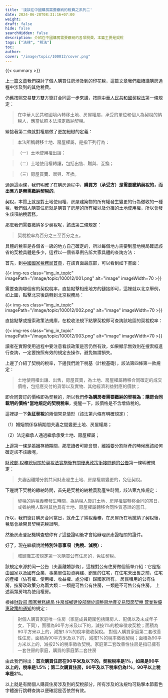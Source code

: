 ```yaml
---
title: '淺談在中國購房需要繳納的稅費之系列二'
date: 2024-06-28T08:31:16+07:00
weight: 
draft: false
hide: false
searchHidden: false
description: 介紹在中國購房需要繳納的各項稅費，本篇主要是契稅
tags: ["法律", "稅法"]
toc: 
author:
cover: "/image/topic/100012/cover.png"
---
```


{{< summary >}}


[上一篇文章](../100013)我們探討了個人購買住房涉及到的印花稅，這篇文章我們繼續講購房過程中涉及到的其他稅費。

仍舊按照交易雙方雙方簽訂合同這一步來講，按照[中華人民共和國契稅法](http://www.chinatax.gov.cn/chinatax/n375/c5155444/content.html#external)第一條規定：

> 在中華人民共和國境內轉移土地、房屋權屬，承受的單位和個人為契稅的納稅人，應當依照本法規定繳納契稅。

緊接著第二條就對權屬做了更加細緻的定義：

> 本法所稱轉移土地、房屋權屬，是指下列行為：

> （一）土地使用權出讓；

> （二）土地使用權轉讓，包括出售、贈與、互換；

> （三）房屋買賣、贈與、互換。

通過這兩條，我們明確了在購房過程中，**購買方（承受方）是需要繳納契稅的，而出售方是無需繳納契稅的**。

契稅，本質上就是對土地使用權、房屋建築物的所有權發生變更的行為徵收的一種稅，我們個人購買住房就是購買了房屋的所有權以及分攤的土地使用權，所以會發生該項納稅義務。

那麼我們需要繳納多少契稅呢，該法第三條規定：

> 契稅稅率為百分之三至百分之五。

具體的稅率是各個省一級的地方自己確定的，所以每個地方需要到當地稅局確認該省的契稅具體是多少，這裡以一個省舉例告訴大家具體的查詢方法：

首先，到[中國國家稅務局首頁](http://www.chinatax.gov.cn/chinatax/index.html#external)，在該頁面最底部，可以看到如下畫面：

{{< img-res class="img_in_topic" imagePath="/image/topic/100012/001.png" alt="image" imageWidth=70 >}}

需要查詢哪個省的契稅稅率，直接點擊相應地方的鏈接即可，這裡就以北京舉例，如上圖，點擊北京後跳轉到北京稅務局：

{{< img-res class="img_in_topic" imagePath="/image/topic/100012/002.png" alt="image" imageWidth=70 >}}

直接點擊或搜索政策法規庫，在稅收法規下點擊契稅即可查詢該地區的契稅稅率：

{{< img-res class="img_in_topic" imagePath="/image/topic/100012/003.png" alt="image" imageWidth=70 >}}

讀者在實際使用過程中要注意看該政策是否仍然有效，如果顯示無效則在搜索框進行查詢，一定要按照有效的規定去操作，避免無謂損失。

上邊了介紹了契稅的稅率，下邊我們說下稅基（計稅基礎），該法第四條第一款規定：

> 土地使用權出讓、出售，房屋買賣，為土地、房屋權屬轉移合同確定的成交價格，包括應交付的貨幣以及實物、其他經濟利益對應的價款；

即合同簽訂的價格即為契稅的，所以我們**作為購房者需要繳納的契稅為：購房合同載明的價格*當地規定的契稅稅率**，提醒一下，該價格是不含增值稅的。

這裡提一下**免征契稅**的兩個常見情形（該法第六條有明確規定）：

（1）婚姻關係存續期間夫妻之間變更土地、房屋權屬；

（2）法定繼承人通過繼承承受土地、房屋權屬；

上邊第一條是婚姻存續期間，那麼讀者可能會問，離婚要分割財產的時候應該如何確定該不該繳呢，

[財政部 稅務總局關於契稅法實施後有關優惠政策衔接問題的公告](http://www.chinatax.gov.cn/chinatax/n375/c5168587/content.html#external)第一條明確規定：

> 夫妻因離婚分割共同財產發生土地、房屋權屬變更的，免征契稅。

下邊說下契稅的繳納時間，首先是契稅的納稅義務產生時間，該法第九條規定：

> 契稅的納稅義務發生時間，為納稅人簽訂土地、房屋權屬轉移合同的當日，或者納稅人取得其他具有土地、房屋權屬轉移合同性質憑證的當日。

所以，我們簽訂購房合同當日，就產生了納稅義務，在房屋所在地繳納了契稅後，稅局會給開具契稅完稅證明，

然後房產登記機構查驗你有了這些證明後才會給辦理房產證相關的證件。

好了，現在繼續說說**特別注意事項（免稅、減稅）**：

> 城鎮職工按規定第一次購買公有住房的，免征契稅。

該規定來源於同一公告（夫妻離婚那條），這裡對公有住房做個簡單介紹：它是指由國家以及國有企業、事業單位投資興建、銷售的住宅，在住宅未出售之前，住宅的產權（佔有權、使用權、收益權、處分權）歸國家所有。 居民租用的公有住房，按房改政策分為兩大類：一類是可售公有住房，一類是不可售公有住房。 上述兩類房均為使用權房。

根據[財政部 國家稅務總局 住房城鄉建設部關於調整房地產交易環節契稅 营業税優惠政策的通知](http://www.chinatax.gov.cn/chinatax/n375/c2137276/content.html#external)的規定：

> 對個人購買家庭唯一住房（家庭成員範圍包括購房人、配偶以及未成年子女，下同），面積為90平方米及以下的，減按1%的稅率徵收契稅；面積為90平方米以上的，減按1.5%的稅率徵收契稅。
> 對個人購買家庭第二套改善性住房，面積為90平方米及以下的，減按1%的稅率徵收契稅；面積為90平方米以上的，減按2%的稅率徵收契稅。家庭第二套改善性住房是指已擁有一套住房的家庭，購買的家庭第二套住房

由此我們得出：**首次購買住房在90平米及以下的，契稅稅率是1%，如果是90平以上的，稅率是1.5%；第二次購買住房，90平及以下稅率仍為1%，90平以上稅率是2%**。

以上就是有關個人購買住房涉及到的契稅部分，所有涉及的法規均可點擊本節藍色字體進行跳轉查詢以便確認是否依然有效。